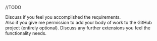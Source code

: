 //TODO

Discuss if you feel you accomplished the requirements.  
Also if you give me permission to add your body of work to the GitHub project (entirely optional). 
Discuss any further extensions you feel the functionality needs.
